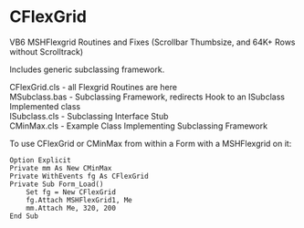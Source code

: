 CFlexGrid
=========

VB6 MSHFlexgrid Routines and Fixes (Scrollbar Thumbsize, and 64K+ Rows without Scrolltrack)

Includes generic subclassing framework.

CFlexGrid.cls - all Flexgrid Routines are here<br>
MSubclass.bas - Subclassing Framework, redirects Hook to an ISubclass Implemented class<br>
ISubclass.cls - Subclassing Interface Stub<br>
CMinMax.cls - Example Class Implementing Subclassing Framework
  
To use CFlexGrid or CMinMax from within a Form with a MSHFlexgrid on it:
```vbnet
Option Explicit
Private mm As New CMinMax
Private WithEvents fg As CFlexGrid
Private Sub Form_Load()
    Set fg = New CFlexGrid
    fg.Attach MSHFlexGrid1, Me
    mm.Attach Me, 320, 200
End Sub
```

